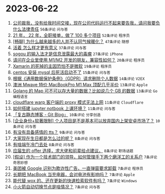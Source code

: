 # 2023-06-22

1. [公司裁我，没有给我时间交接，现在公司代码运行不起来要告我，请问我要负什么法律责任](https://www.v2ex.com/t/950804) `56条评论` `问与答`
1. [21 年， 22 年，全职接单，做了 100 多个项目](https://www.v2ex.com/t/950796) `52条评论` `程序员`
1. [[畅聊] 为什么越来越多的人并不认同气候暖化？](https://www.v2ex.com/t/950846) `47条评论` `随想`
1. [活着 怎么样才更有意义](https://www.v2ex.com/t/950815) `37条评论` `问与答`
1. [sogou 的输入法才是信息泄露最大的毒瘤](https://www.v2ex.com/t/950829) `27条评论` `iPhone`
1. [请问在企业里使用 M1/M2 开发的朋友，兼容性如何？](https://www.v2ex.com/t/950833) `20条评论` `程序员`
1. [Xamarin 的死掉的主因恐怕不是微软](https://www.v2ex.com/t/950795) `19条评论` `程序员`
1. [centos 安装 mysql 后死活启动不了](https://www.v2ex.com/t/950831) `15条评论` `问与答`
1. [根据《通用数据保护条例》（GDPR）请求删除个人数据](https://www.v2ex.com/t/950837) `14条评论` `V2EX`
1. [澳洲 Mwave 特价 MacBookPro M1 Max 顶配几乎半价](https://www.v2ex.com/t/950814) `13条评论` `Apple`
1. [Golang 的 Map 可不可以存大量的数据？比如说几个 GB 的数据](https://www.v2ex.com/t/950798) `13条评论` `Go 编程语言`
1. [cloudflare warp 客户端的 proxy 模式无法上网](https://www.v2ex.com/t/950811) `11条评论` `Cloudflare`
1. [如何搭建 jupyter notbook 上课环境？](https://www.v2ex.com/t/950800) `11条评论` `问与答`
1. [「复古静态博客 - Git Blog」](https://www.v2ex.com/t/950842) `10条评论` `分享创造`
1. [[企业身份+软著限制] 个人项目是不是基本可以放弃国内上架安卓市场了？](https://www.v2ex.com/t/950797) `10条评论` `问与答`
1. [有没有具备感情的 tts？](https://www.v2ex.com/t/950851) `9条评论` `问与答`
1. [大家现在生日都是怎么过的呢？](https://www.v2ex.com/t/950862) `8条评论` `问与答`
1. [有啥端午冷门去处](https://www.v2ex.com/t/950827) `8条评论` `问与答`
1. [应届生的 offer 选择，求大佬和前辈给点建议。](https://www.v2ex.com/t/950803) `8条评论` `职场话题`
1. [[假设] 作为一个技术部门的领导，如何管理手下两个磨洋工的关系户](https://www.v2ex.com/t/950844) `7条评论` `奇思妙想`
1. [美团被 Google 识别为欺诈性广告，一直弹窗要求卸载](https://www.v2ex.com/t/950840) `7条评论` `程序员`
1. [长期把 MacBook 当充电器，会对电池有影响吗？](https://www.v2ex.com/t/950824) `7条评论` `Apple`
1. [能代替 wox 的、还在更新的快速检索软件有吗？](https://www.v2ex.com/t/950817) `7条评论` `Windows`
1. [小火箭自动切换节点是啥情况？](https://www.v2ex.com/t/950810) `7条评论` `问与答`
